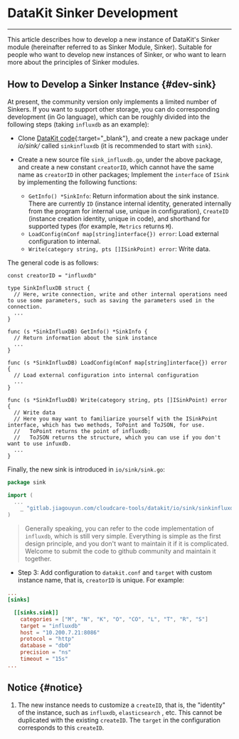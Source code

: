 # DataKit Sinker Development
---

This article describes how to develop a new instance of DataKit's Sinker module (hereinafter referred to as Sinker Module, Sinker). Suitable for people who want to develop new instances of Sinker, or who want to learn more about the principles of Sinker modules.

## How to Develop a Sinker Instance {#dev-sink}

At present, the community version only implements a limited number of Sinkers. If you want to support other storage, you can do corresponding development (in Go language), which can be roughly divided into the following steps (taking `influxdb` as an example):

- Clone [DataKit code](https://jihulab.com/guance-cloud/datakit){:target="_blank"}, and create a new package under *io/sink/* called `sinkinfluxdb` (it is recommended to start with `sink`).

- Create a new source file `sink_influxdb.go`, under the above package, and create a new constant `creatorID`, which cannot have the same name as `creatorID` in other packages; Implement the `interface` of `ISink` by implementing the following functions:

    - `GetInfo() *SinkInfo`: Return information about the sink instance. There are currently `ID` (instance internal identity, generated internally from the program for internal use, unique in configuration), `CreateID` (instance creation identity, unique in code), and shorthand for supported types (for example, `Metrics` returns `M`).
    - `LoadConfig(mConf map[string]interface{}) error`: Load external configuration to internal.
    - `Write(category string, pts []ISinkPoint) error`: Write data.

The general code is as follows:

```golang
const creatorID = "influxdb"

type SinkInfluxDB struct {
  // Here, write connection, write and other internal operations need to use some parameters, such as saving the parameters used in the connection.
  ...
}

func (s *SinkInfluxDB) GetInfo() *SinkInfo {
  // Return information about the sink instance
  ...
}

func (s *SinkInfluxDB) LoadConfig(mConf map[string]interface{}) error {
  // Load external configuration into internal configuration
  ...
}

func (s *SinkInfluxDB) Write(category string, pts []ISinkPoint) error {
  // Write data
  // Here you may want to familiarize yourself with the ISinkPoint interface, which has two methods, ToPoint and ToJSON, for use.
  //   ToPoint returns the point of influxdb;
  //   ToJSON returns the structure, which you can use if you don't want to use infuxdb.
  ...
}
```

Finally, the new sink is introduced in `io/sink/sink.go`:

```go
package sink

import (
  ...
	_ "gitlab.jiagouyun.com/cloudcare-tools/datakit/io/sink/sinkinfluxdb"
)
```

> Generally speaking, you can refer to the code implementation of `influxdb`, which is still very simple. Everything is simple as the first design principle, and you don't want to maintain it if it is complicated. Welcome to submit the code to github community and maintain it together.

- Step 3: Add configuration to `datakit.conf` and `target` with custom instance name, that is, `creatorID` is unique. For example:

```conf
...
[sinks]

  [[sinks.sink]]
    categories = ["M", "N", "K", "O", "CO", "L", "T", "R", "S"]
    target = "influxdb"
    host = "10.200.7.21:8086"
    protocol = "http"
    database = "db0"
    precision = "ns"
    timeout = "15s"
...
```

## Notice {#notice}

1. The new instance needs to customize a `createID`, that is, the "identity" of the instance, such as `influxdb`, `elasticsearch` , etc. This cannot be duplicated with the existing `createID`. The `target` in the configuration corresponds to this `createID`.

